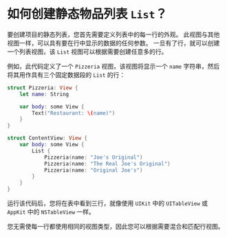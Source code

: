 如何创建静态物品列表 `List`？
===

要创建项目的静态列表，您首先需要定义列表中的每一行的外观。 此视图与其他视图一样，可以具有要在行中显示的数据的任何参数。 一旦有了行，就可以创建一个列表视图，该 `List` 视图可以根据需要创建任意多的行。

例如，此代码定义了一个 `Pizzeria` 视图，该视图将显示一个 `name` 字符串，然后将其用作具有三个固定数据段的 `List` 的行：

```swift
struct Pizzeria: View {
    let name: String

    var body: some View {
        Text("Restaurant: \(name)")
    }
}

struct ContentView: View {
    var body: some View {
        List {
            Pizzeria(name: "Joe's Original")
            Pizzeria(name: "The Real Joe's Original")
            Pizzeria(name: "Original Joe's")
        }
    }
}
```

运行该代码后，您将在表中看到三行，就像使用 `UIKit` 中的 `UITableView` 或 `AppKit` 中的 `NSTableView` 一样。

您无需使每一行都使用相同的视图类型，因此您可以根据需要混合和匹配行视图。